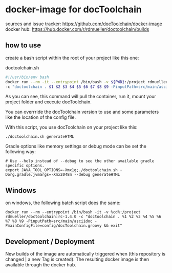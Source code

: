 # docker-image for docToolchain

sources and issue tracker: https://github.com/docToolchain/docker-image
docker hub: https://hub.docker.com/r/rdmueller/doctoolchain/builds

## how to use

create a bash script within the root of your project like this one:

doctoolchain.sh
```bash
#!/usr/bin/env bash
docker run --rm -it --entrypoint /bin/bash -v ${PWD}:/project rdmueller/doctoolchain:rc-1.4.0 \
-c "doctoolchain . $1 $2 $3 $4 $5 $6 $7 $8 $9 -PinputPath=src/main/asciidoc -PmainConfigFile=config/docToolchain.groovy && exit"
```

As you can see, this command will pull the container, run it, mount your project folder and execute docToolchain.

You can overrride the docToolchain version to use and some parameters like the location of the config file.

With this script, you use docToolchain on your project like this:

    ./doctoolchain.sh generateHTML
    
Gradle options like memory settings or debug mode can be set the following way: 

    # Use --help instead of --debug to see the other available gradle specific options.
    export JAVA_TOOL_OPTIONS=-Xmx1g;./doctoolchain.sh -Dorg.gradle.jvmargs=-Xmx2048m --debug generateHTML
    

## Windows

on windows, the following batch script does the same:

```
docker run --rm --entrypoint /bin/bash -it -v %cd%:/project rdmueller/doctoolchain:rc-1.4.0 -c "doctoolchain . %1 %2 %3 %4 %5 %6 %7 %8 %9 -PinputPath=src/main/asciidoc -PmainConfigFile=config/docToolchain.groovy && exit"
```

## Development / Deployment

New builds of the image are automatically triggered when (this repository is changed | a new Tag is created).
The resulting docker image is then available through the docker hub.
